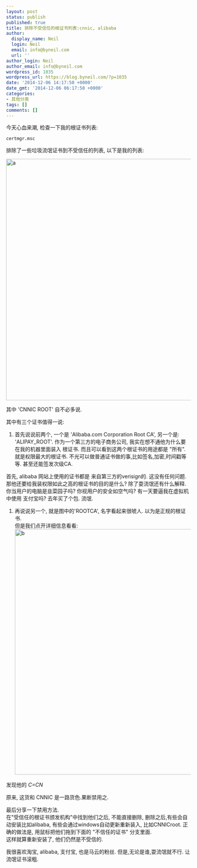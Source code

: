 ```yaml
---
layout: post
status: publish
published: true
title: 排除不受信任的根证书列表:cnnic, alibaba
author:
  display_name: Neil
  login: Neil
  email: info@byneil.com
  url: ''
author_login: Neil
author_email: info@byneil.com
wordpress_id: 1035
wordpress_url: https://blog.byneil.com/?p=1035
date: '2014-12-06 14:17:50 +0000'
date_gmt: '2014-12-06 06:17:50 +0000'
categories:
- 其他分类
tags: []
comments: []
---
```

<p>今天心血来潮, 检查一下我的根证书列表:</p>
<pre><code>certmgr.msc
</code></pre>
<p>排除了一些垃圾流氓证书到不受信任的列表, 以下是我的列表:</p>
<p><a href="https://blog.byneil.com/wp-content/uploads/2014/12/a.png"><img src="https://blog.byneil.com/wp-content/uploads/2014/12/a.png" alt="a" width="1160" height="656" class="alignnone size-full wp-image-1037" /></a></p>
<p>其中 'CNNIC ROOT' 自不必多说.</p>
<p>其中有三个证书值得一说:</p>
<ol>
<li>首先说说前两个,  一个是 'Alibaba.com Corporation Root CA', 另一个是: 'ALIPAY_ROOT'.  作为一个第三方的电子商务公司, 我实在想不通他为什么要在我的机器里面装入 根证书.  而且可以看到这两个根证书的用途都是 "所有".  就是权限最大的根证书. 不光可以做普通证书做的事,比如签名,加密,时间戳等等.  甚至还能签发次级CA. </li>
</ol>
<p>首先, alibaba 网站上使用的证书都是 来自第三方的verisign的. 这没有任何问题.  那他还要给我装权限如此之高的根证书的目的是什么?  除了耍流氓还有什么解释.  你当用户的电脑是韭菜园子吗?  你视用户的安全如空气吗?   有一天要逼我在虚拟机中使用 支付宝吗?  去年买了个包. 流氓.</p>
<ol>
<li>再说说另一个, 就是图中的'ROOTCA', 名字看起来很唬人. 以为是正规的根证书.<br />
但是我们点开详细信息看看:<br />
<a href="https://blog.byneil.com/wp-content/uploads/2014/12/b.png"><img src="https://blog.byneil.com/wp-content/uploads/2014/12/b.png" alt="b" width="484" height="667" class="alignnone size-full wp-image-1039" /></a></li>
</ol>
<p>发现他的 <em>C=CN</em></p>
<p>原来, 这货和 CNNIC 是一路货色.果断禁用之.</p>
<p>最后分享一下禁用方法.<br />
在"受信任的根证书颁发机构"中找到他们之后, 不能直接删除, 删除之后,有些会自动安装比如alibaba, 有些会通过windows自动更新重新装入, 比如CNNICroot.   正确的做法是, 用鼠标把他们拖到下面的 "不信任的证书" 分支里面.<br />
这样就算重新安装了, 他们仍然是不受信的.</p>
<p>我很喜欢淘宝, alibaba, 支付宝, 也是马云的粉丝.  但是,无论是谁,耍流氓就不行. 让流氓证书滚粗.</p>
